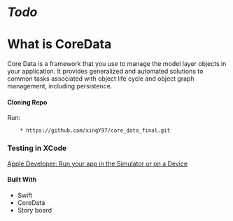 # *Todo*

 # **What is CoreData** 
  Core Data is a framework that you use to manage the model layer objects in your application. It provides generalized and automated solutions to common tasks associated with object life cycle and object graph management, including persistence.



<h4>Cloning Repo</h4>
Run:

```xcode
    * https://github.com/xingY97/core_data_final.git
```

<h3>Testing in XCode</h3>

[Apple Developer: Run your app in the Simulator or on a Device](https://developer.apple.com/documentation/xcode/running_your_app_in_the_simulator_or_on_a_device)

<h4>Built With</h4>

* Swift
* CoreData
* Story board


